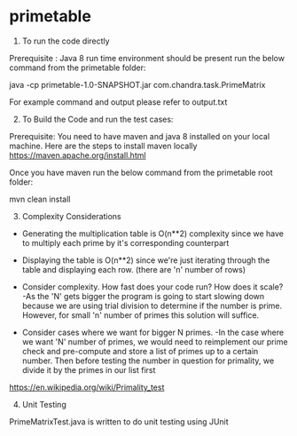 # primetable

1) To run the code directly

Prerequisite : Java 8 run time environment should be present
run the below command from the primetable folder:

java -cp primetable-1.0-SNAPSHOT.jar com.chandra.task.PrimeMatrix <argument>

For example command and output please refer to output.txt 

2) To Build the Code and run the test cases:

Prerequisite: You need to have maven and java 8 installed on your local machine. 
Here are the steps to install maven locally
https://maven.apache.org/install.html

Once you have maven run the below command from the primetable root folder:

mvn clean install

3) Complexity Considerations

* Generating the multiplication table is O(n**2) complexity since we have to multiply each prime by it's corresponding counterpart

* Displaying the table is O(n**2) since we're just iterating through the table and displaying each row. (there are 'n' number of rows)

* Consider complexity. How fast does your code run? How does it scale? -As the 'N' gets bigger the program is going to start slowing down because we are using trial division to determine if the number is prime. However, for small 'n' number of primes this solution will suffice.

* Consider cases where we want for bigger N primes. -In the case where we want 'N' number of primes, we would need to reimplement our prime check and pre-compute and store a list of primes up to a certain number. Then before testing the number in question for primality, we divide it by the primes in our list first

https://en.wikipedia.org/wiki/Primality_test

4) Unit Testing

PrimeMatrixTest.java is written to do unit testing using JUnit 